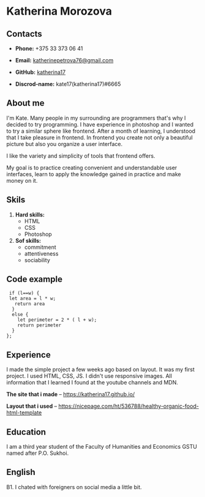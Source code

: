 # Katherina Morozova
## ****Contacts****
* **Phone:** +375 33 373 06 41


* **Email:** katherinepetrova76@gmail.com


* **GitHub:** [katherina17] 

[katherina17]: https://github.com/Katherina17

* **Discrod-name:** kate17(katherina17)#6665

## **About me**
I'm Kate. Many people in my surrounding are programmers that's why I decided to try programming. I have experience in photoshop and I wanted to try a similar sphere like frontend. After a month of learning, I understood that I take pleasure in frontend. In frontend you create not only a beautiful picture but also you organize a user interface.

I like the variety and simplicity of tools that frontend offers.

My goal is to practice creating convenient and understandable user interfaces, learn to apply the knowledge gained in practice and make money on it. 

## **Skils**
1. **Hard skills:**
    * HTML
    * CSS
    * Photoshop
2. **Sof skills:**
    * commitment
    * attentiveness
    * sociability

## **Code example**
``` const areaOrPerimeter = function(l , w) {
 if (l==w) {
 let area = l * w;
   return area
  }
  else {
    let perimeter = 2 * ( l + w);
    return perimeter
  }  
};
```
## **Experience**

I made the simple project a few weeks ago based on layout. It was my first project. I used HTML, CSS, JS. I didn't use responsive images. All information that I learned I found at the youtube channels and MDN.

**The site that i made** – https://katherina17.github.io/

**Layout that i used** – https://nicepage.com/ht/536788/healthy-organic-food-html-template

## **Education**

I am a third year student of the Faculty of Humanities and Economics GSTU named after P.O. Sukhoi.

## **English**

B1. I chated with foreigners on social media a little bit.




